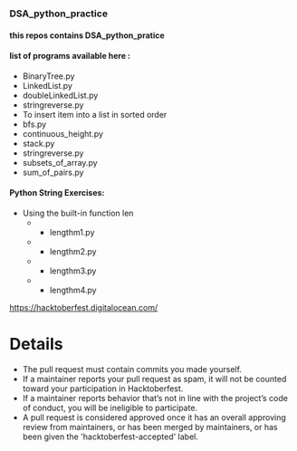 ### DSA_python_practice
#### this repos contains DSA_python_pratice
#### list of programs available here :
- BinaryTree.py
- LinkedList.py
- doubleLinkedList.py
- stringreverse.py
- To insert item into a list in sorted order
- bfs.py
- continuous_height.py
- stack.py
- stringreverse.py
- subsets_of_array.py
- sum_of_pairs.py
#### Python String Exercises:
- Using the built-in function len
  - - lengthm1.py
  - - lengthm2.py
  - - lengthm3.py
  - - lengthm4.py





https://hacktoberfest.digitalocean.com/

# Details

 - The pull request must contain commits you made yourself.
 - If a maintainer reports your pull request as spam, it will not be counted toward your participation in Hacktoberfest.
 - If a maintainer reports behavior that’s not in line with the project’s code of conduct, you will be ineligible to participate.
 - A pull request is considered approved once it has an overall approving review from maintainers, or has been merged by maintainers, or has been given the 'hacktoberfest-accepted' label.
